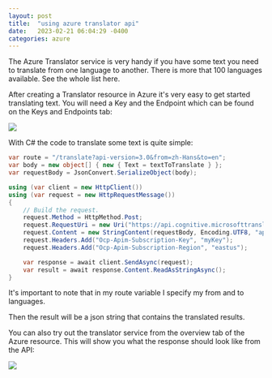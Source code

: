 ```yaml
---
layout: post
title:  "using azure translator api"
date:   2023-02-21 06:04:29 -0400
categories: azure
---
```


The Azure Translator service is very handy if you have some text you need to translate from one language to another. There is more that 100 languages available. See the whole list here.

After creating a Translator resource in Azure it's very easy to get started translating text. You will need a Key and the Endpoint which can be found on the Keys and Endpoints tab:

![](/assets/images/2023-02-21-translator1.png)

With C# the code to translate some text is quite simple:

```csharp
var route = "/translate?api-version=3.0&from=zh-Hans&to=en";
var body = new object[] { new { Text = textToTranslate } };
var requestBody = JsonConvert.SerializeObject(body);

using (var client = new HttpClient())
using (var request = new HttpRequestMessage())
{
    // Build the request.
    request.Method = HttpMethod.Post;
    request.RequestUri = new Uri("https://api.cognitive.microsofttranslator.com/" + route);
    request.Content = new StringContent(requestBody, Encoding.UTF8, "application/json");
    request.Headers.Add("Ocp-Apim-Subscription-Key", "myKey");
    request.Headers.Add("Ocp-Apim-Subscription-Region", "eastus");

    var response = await client.SendAsync(request);
    var result = await response.Content.ReadAsStringAsync();
}
```
It's important to note that in my route variable I specify my from and to languages.

Then the result will be a json string that contains the translated results.

You can also try out the translator service from the overview tab of the Azure resource. This will show you what the response should look like from the API:

![](/assets/images/2023-02-21-translator2.png)


